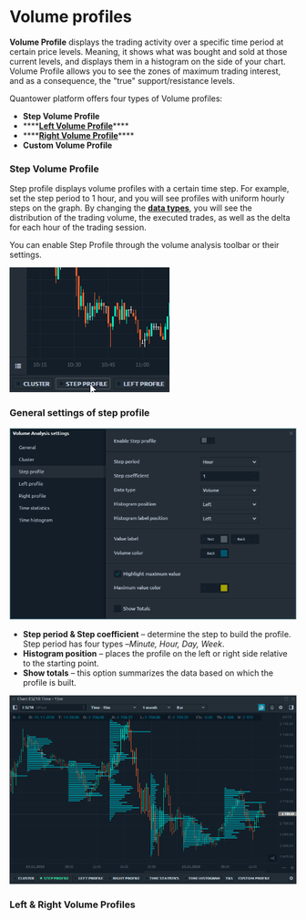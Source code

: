 # Volume profiles

**Volume Profile** displays the trading activity over a specific time period at certain price levels. Meaning, it shows what was bought and sold at those current levels, and displays them in a histogram on the side of your chart. Volume Profile allows you to see the zones of maximum trading interest, and as a consequence, the "true" support/resistance levels.

Quantower platform offers four types of Volume profiles:

* **Step Volume Profile**
* \*\*\*\*[**Left Volume Profile**](https://help.quantower.com/analytics-panels/chart/volume-analysis-tools/volume-profiles#left-and-right-volume-profiles)\*\*\*\*
* \*\*\*\*[**Right Volume Profile**](https://help.quantower.com/analytics-panels/chart/volume-analysis-tools/volume-profiles#left-and-right-volume-profiles)\*\*\*\*
* **Custom Volume Profile**

### Step Volume Profile

Step profile displays volume profiles with a certain time step. For example, set the step period to 1 hour, and you will see profiles with uniform hourly steps on the graph. By changing the [**data types**](https://help.quantower.com/analytics-panels/chart/volume-analysis-tools#data-types-of-volume-analysis-tools), you will see the distribution of the trading volume, the executed trades, as well as the delta for each hour of the trading session.

You can enable Step Profile through the volume analysis toolbar or their settings.

![Here is how you can activate Step Profile in Quantower platform](../../../.gitbook/assets/step-profile.gif)

### **General settings of step profile**

![Main settings of Step Volume Profile tool](../../../.gitbook/assets/step-profile-settings.png)

* **Step period & Step coefficient** – determine the step to build the profile. Step period has four types –_Minute, Hour, Day, Week_.
* **Histogram position** – places the profile on the left or right side relative to the starting point.
* **Show totals** – this option summarizes the data based on which the profile is built.

![Step profile with various data types](../../../.gitbook/assets/step-profile-data-types.gif)

### Left & Right Volume Profiles



